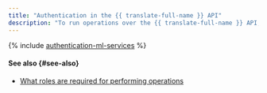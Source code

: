 ```yaml
---
title: "Authentication in the {{ translate-full-name }} API"
description: "To run operations over the {{ translate-full-name }} API, issue an IAM token for your account. Use the resulting IAM token to access {{ yandex-cloud }} resources over the API in the format — Authorization: Bearer <IAM-TOKEN>"
---
```


{% include [authentication-ml-services](../../_includes/authentication-ml-services.md) %}

#### See also {#see-also}

* [What roles are required for performing operations](../security/index.md)